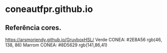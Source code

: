 # coneautfpr.github.io

## Referência cores.
https://arsmoriendy.github.io/GruvboxHSL/
Verde CONEA: #2E8A56 rgb(46, 138, 86)
Marrom CONEA: #8D5629 rgb(141,86,41)
